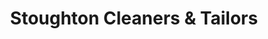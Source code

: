 ---
title: "Stoughton Cleaners & Tailors"
url: /stoughton/stoughton-cleaners-and-tailors/
shop: laundry
---